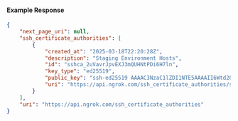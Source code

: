 <!-- Code generated for API Clients. DO NOT EDIT. -->

#### Example Response

```json
{
	"next_page_uri": null,
	"ssh_certificate_authorities": [
		{
			"created_at": "2025-03-18T22:20:28Z",
			"description": "Staging Environment Hosts",
			"id": "sshca_2uVavrJpvEXJ3mQUHNtPDi6H7ln",
			"key_type": "ed25519",
			"public_key": "ssh-ed25519 AAAAC3NzaC1lZDI1NTE5AAAAII6Wtd20bdmPg+FFWYAttjN5WFf3PWNU5a6+7hC9sbid",
			"uri": "https://api.ngrok.com/ssh_certificate_authorities/sshca_2uVavrJpvEXJ3mQUHNtPDi6H7ln"
		}
	],
	"uri": "https://api.ngrok.com/ssh_certificate_authorities"
}
```
